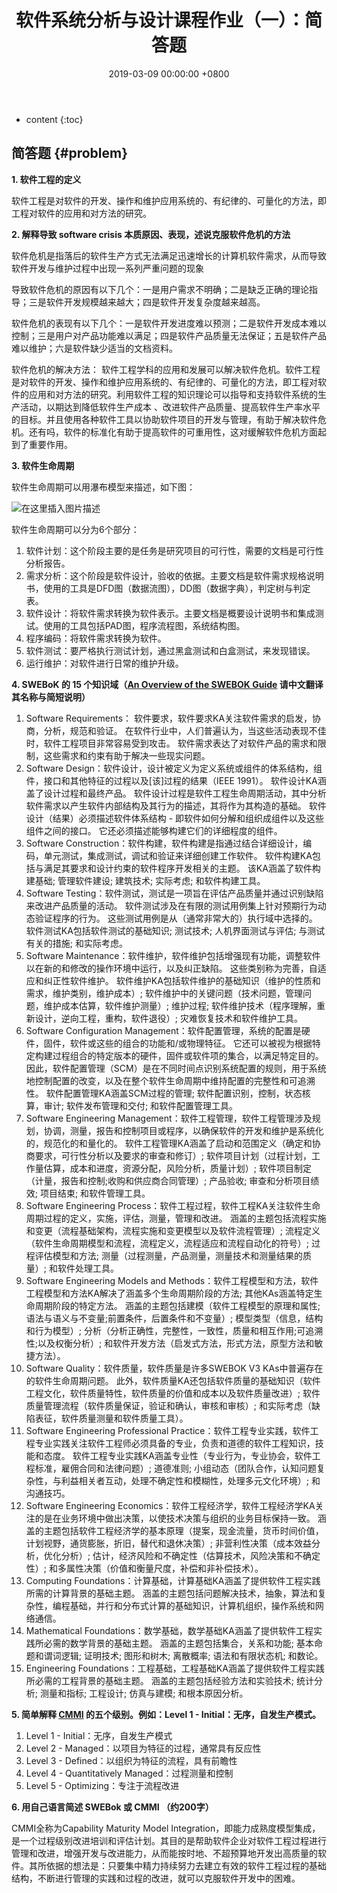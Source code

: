 ﻿---
layout: post
title:  软件系统分析与设计课程作业（一）：简答题
date:   2019-03-09 00:00:00 +0800
categories: 软件系统分析与设计
---

* content
{:toc}





## 简答题  {#problem}
**1. 软件工程的定义**

软件工程是对软件的开发、操作和维护应用系统的、有纪律的、可量化的方法，即工程对软件的应用和对方法的研究。

**2. 解释导致 software crisis 本质原因、表现，述说克服软件危机的方法**

软件危机是指落后的软件生产方式无法满足迅速增长的计算机软件需求，从而导致软件开发与维护过程中出现一系列严重问题的现象

导致软件危机的原因有以下几个：一是用户需求不明确；二是缺乏正确的理论指导；三是软件开发规模越来越大；四是软件开发复杂度越来越高。

软件危机的表现有以下几个：一是软件开发进度难以预测；二是软件开发成本难以控制；三是用户对产品功能难以满足；四是软件产品质量无法保证；五是软件产品难以维护；六是软件缺少适当的文档资料。

软件危机的解决方法：
软件工程学科的应用和发展可以解决软件危机。软件工程是对软件的开发、操作和维护应用系统的、有纪律的、可量化的方法，即工程对软件的应用和对方法的研究。利用软件工程的知识理论可以指导和支持软件系统的生产活动，以期达到降低软件生产成本 、改进软件产品质量、提高软件生产率水平的目标。并且使用各种软件工具以协助软件项目的开发与管理，有助于解决软件危机。还有吗，软件的标准化有助于提高软件的可重用性，这对缓解软件危机方面起到了重要作用。

**3. 软件生命周期**

软件生命周期可以用瀑布模型来描述，如下图：

![在这里插入图片描述](https://img-blog.csdnimg.cn/20190309154658196.PNG)

软件生命周期可以分为6个部分：
1. 软件计划：这个阶段主要的是任务是研究项目的可行性，需要的文档是可行性分析报告。
2. 需求分析：这个阶段是软件设计，验收的依据。主要文档是软件需求规格说明书，使用的工具是DFD图（数据流图），DD图（数据字典），判定树与判定表。
3. 软件设计：将软件需求转换为软件表示。主要文档是概要设计说明书和集成测试。使用的工具包括PAD图，程序流程图，系统结构图。
4. 程序编码：将软件需求转换为软件。
5. 软件测试：要严格执行测试计划，通过黑盒测试和白盒测试，来发现错误。
6. 运行维护：对软件进行日常的维护升级。

**4. SWEBoK 的 15 个知识域（[An Overview of the SWEBOK Guide](https://www.sebokwiki.org/wiki/An_Overview_of_the_SWEBOK_Guide) 请中文翻译其名称与简短说明）**

1. Software Requirements： 软件要求，软件要求KA关注软件需求的启发，协商，分析，规范和验证。 在软件行业中，人们普遍认为，当这些活动表现不佳时，软件工程项目非常容易受到攻击。 软件需求表达了对软件产品的需求和限制，这些需求和约束有助于解决一些现实问题。 
2. Software Design：软件设计，设计被定义为定义系统或组件的体系结构，组件，接口和其他特征的过程以及[该]过程的结果（IEEE 1991）。 软件设计KA涵盖了设计过程和最终产品。 软件设计过程是软件工程生命周期活动，其中分析软件需求以产生软件内部结构及其行为的描述，其将作为其构造的基础。 软件设计（结果）必须描述软件体系结构 - 即软件如何分解和组织成组件以及这些组件之间的接口。 它还必须描述能够构建它们的详细程度的组件。
3. Software Construction：软件构建，软件构建是指通过结合详细设计，编码，单元测试，集成测试，调试和验证来详细创建工作软件。 软件构建KA包括与满足其要求和设计约束的软件程序开发相关的主题。 该KA涵盖了软件构建基础; 管理软件建设; 建筑技术; 实际考虑; 和软件构建工具。
4. Software Testing：软件测试，测试是一项旨在评估产品质量并通过识别缺陷来改进产品质量的活动。 软件测试涉及在有限的测试用例集上针对预期行为动态验证程序的行为。 这些测试用例是从（通常非常大的）执行域中选择的。 软件测试KA包括软件测试的基础知识; 测试技术; 人机界面测试与评估; 与测试有关的措施; 和实际考虑。
5. Software Maintenance：软件维护，软件维护包括增强现有功能，调整软件以在新的和修改的操作环境中运行，以及纠正缺陷。 这些类别称为完善，自适应和纠正性软件维护。 软件维护KA包括软件维护的基础知识（维护的性质和需求，维护类别，维护成本）; 软件维护中的关键问题（技术问题，管理问题，维护成本估算，软件维护测量）; 维护过程; 软件维护技术（程序理解，重新设计，逆向工程，重构，软件退役）; 灾难恢复技术和软件维护工具。
6. Software Configuration Management：软件配置管理，系统的配置是硬件，固件，软件或这些的组合的功能和/或物理特征。 它还可以被视为根据特定构建过程组合的特定版本的硬件，固件或软件项的集合，以满足特定目的。 因此，软件配置管理（SCM）是在不同时间点识别系统配置的规则，用于系统地控制配置的改变，以及在整个软件生命周期中维持配置的完整性和可追溯性。 软件配置管理KA涵盖SCM过程的管理; 软件配置识别，控制，状态核算，审计; 软件发布管理和交付; 和软件配置管理工具。
7. Software Engineering Management：软件工程管理，软件工程管理涉及规划，协调，测量，报告和控制项目或程序，以确保软件的开发和维护是系统化的，规范化的和量化的。 软件工程管理KA涵盖了启动和范围定义（确定和协商要求，可行性分析以及要求的审查和修订）; 软件项目计划（过程计划，工作量估算，成本和进度，资源分配，风险分析，质量计划）; 软件项目制定（计量，报告和控制;收购和供应商合同管理）; 产品验收; 审查和分析项目绩效; 项目结束; 和软件管理工具。
8. Software Engineering Process：软件工程过程，软件工程KA关注软件生命周期过程的定义，实施，评估，测量，管理和改进。 涵盖的主题包括流程实施和变更（流程基础架构，流程实施和变更模型以及软件流程管理）; 流程定义（软件生命周期模型和流程，流程定义，流程适应和流程自动化的符号）; 过程评估模型和方法; 测量（过程测量，产品测量，测量技术和测量结果的质量）; 和软件处理工具。
9. Software Engineering Models and Methods：软件工程模型和方法，软件工程模型和方法KA解决了涵盖多个生命周期阶段的方法; 其他KAs涵盖特定生命周期阶段的特定方法。 涵盖的主题包括建模（软件工程模型的原理和属性;语法与语义与不变量;前置条件，后置条件和不变量）; 模型类型（信息，结构和行为模型）; 分析（分析正确性，完整性，一致性，质量和相互作用;可追溯性;以及权衡分析）; 和软件开发方法（启发式方法，形式方法，原型方法和敏捷方法）。
10. Software Quality：软件质量，软件质量是许多SWEBOK V3 KAs中普遍存在的软件生命周期问题。 此外，软件质量KA还包括软件质量的基础知识（软件工程文化，软件质量特性，软件质量的价值和成本以及软件质量改进）; 软件质量管理流程（软件质量保证，验证和确认，审核和审核）; 和实际考虑（缺陷表征，软件质量测量和软件质量工具）。
11. Software Engineering Professional Practice：软件工程专业实践，软件工程专业实践关注软件工程师必须具备的专业，负责和道德的软件工程知识，技能和态度。 软件工程专业实践KA涵盖专业性（专业行为，专业协会，软件工程标准，雇佣合同和法律问题）; 道德准则; 小组动态（团队合作，认知问题复杂性，与利益相关者互动，处理不确定性和模糊性，处理多元文化环境）; 和沟通技巧。
12. Software Engineering Economics：软件工程经济学，软件工程经济学KA关注的是在业务环境中做出决策，以使技术决策与组织的业务目标保持一致。 涵盖的主题包括软件工程经济学的基本原理（提案，现金流量，货币时间价值，计划视野，通货膨胀，折旧，替代和退休决策）; 非营利性决策（成本效益分析，优化分析）; 估计，经济风险和不确定性（估算技术，风险决策和不确定性）; 和多属性决策（价值和衡量尺度，补偿和非补偿技术）。
13. Computing Foundations：计算基础，计算基础KA涵盖了提供软件工程实践所需的计算背景的基础主题。 涵盖的主题包括问题解决技术，抽象，算法和复杂性，编程基础，并行和分布式计算的基础知识，计算机组织，操作系统和网络通信。
14. Mathematical Foundations：数学基础，数学基础KA涵盖了提供软件工程实践所必需的数学背景的基础主题。 涵盖的主题包括集合，关系和功能; 基本命题和谓词逻辑; 证明技术; 图形和树木; 离散概率; 语法和有限状态机; 和数论。
15. Engineering Foundations：工程基础，工程基础KA涵盖了提供软件工程实践所必需的工程背景的基础主题。 涵盖的主题包括经验方法和实验技术; 统计分析; 测量和指标; 工程设计; 仿真与建模; 和根本原因分析。


**5. 简单解释 [CMMI](https://en.wikipedia.org/wiki/Capability_Maturity_Model_Integration) 的五个级别。例如：Level 1 - Initial：无序，自发生产模式。**

1. Level 1 - Initial：无序，自发生产模式
2. Level 2 - Managed：以项目为特征的过程，通常具有反应性
3. Level 3 - Defined：以组织为特征的流程，具有前瞻性
4. Level 4 - Quantitatively Managed：过程测量和控制
5. Level 5 - Optimizing：专注于流程改进

**6. 用自己语言简述 SWEBok 或 CMMI （约200字）**

CMMI全称为Capability Maturity Model Integration，即能力成熟度模型集成，是一个过程级别改进培训和评估计划。其目的是帮助软件企业对软件工程过程进行管理和改进，增强开发与改进能力，从而能按时地、不超预算地开发出高质量的软件。其所依据的想法是：只要集中精力持续努力去建立有效的软件工程过程的基础结构，不断进行管理的实践和过程的改进，就可以克服软件开发中的困难。

